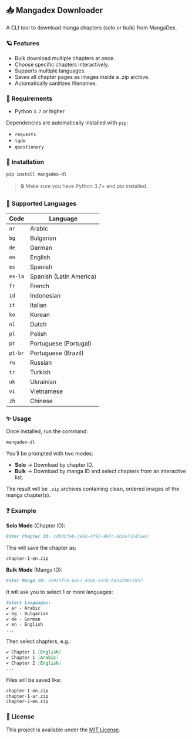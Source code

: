 ## 📥 Mangadex Downloader

A CLI tool to download manga chapters (solo or bulk) from MangaDex.

### 🪐 Features

- Bulk download multiple chapters at once.
- Choose specific chapters interactively.
- Supports multiple languages.
- Saves all chapter pages as images inside a .zip archive.
- Automatically sanitizes filenames.

### 🧩 Requirements

- Python `3.7` or higher

Dependencies are automatically installed with `pip`:

- `requests`
- `tqdm`
- `questionary`

### 🚀 Installation

```bash
pip install mangadex-dl
```

> 🔒 Make sure you have Python 3.7+ and pip installed.

### 💎 Supported Languages

| Code               | Language                    |
|--------------------|-----------------------------|
| `ar`               | Arabic                      |
| `bg`               | Bulgarian                   |
| `de`               | German                      |
| `en`               | English                     |
| `es`               | Spanish                     |
| `es-la`            | Spanish (Latin America)     |
| `fr`               | French                      |
| `id`               | Indonesian                  |
| `it`               | Italian                     |
| `ko`               | Korean                      |
| `nl`               | Dutch                       |
| `pl`               | Polish                      |
| `pt`               | Portuguese (Portugal)       |
| `pt-br`            | Portuguese (Brazil)         |
| `ru`               | Russian                     |
| `tr`               | Turkish                     |
| `uk`               | Ukrainian                   |
| `vi`               | Vietnamese                  |
| `zh`               | Chinese                     |

### ✨ Usage

Once installed, run the command:

```bash
mangadex-dl
```

You’ll be prompted with two modes:

- **Solo** → Download by chapter ID.
- **Bulk** → Download by manga ID and select chapters from an interactive list.

The result will be `.zip` archives containing clean, ordered images of the manga chapter(s).

### ❓ Example

**Solo Mode** (Chapter ID):

```md
Enter Chapter ID: cd0dbfeb-3e6b-4f93-907c-8b2e71b41ae2
```

This will save the chapter as:

```md
chapter-1-en.zip
```

**Bulk Mode** (Manga ID):

```md
Enter Manga ID: 559c5fc6-6a57-43a6-93cb-b43328bc1957
```

It will ask you to select 1 or more languages:

```md
Select Languages:
✔ ar - Arabic
✔ bg - Bulgarian
✔ de - German
✔ en - English
...
```

Then select chapters, e.g.:

```md
✔ Chapter 1 [English]
✔ Chapter 1 [Arabic]
✔ Chapter 2 [English]
...
```

Files will be saved like:

```md
chapter-1-en.zip
chapter-1-ar.zip
chapter-2-en.zip
```

### 📜 License

This project is available under the [MIT License](LICENSE).